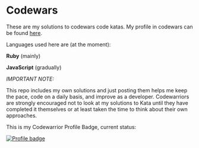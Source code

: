 # Codewars
These are my solutions to codewars code katas. My profile in codewars can be found [here](https://www.codewars.com/users/HOOLAHAN). 

Languages used here are (at the moment):

**Ruby** (mainly)

**JavaScript** (gradually)

_IMPORTANT NOTE:_

This repo includes my own solutions and just posting them helps me keep the pace, code on a daily basis, and improve as a developer. Codewarriors are strongly encouraged not to look at my solutions to Kata until they have completed it themselves or at least taken the time to think about their own approaches.

This is my Codewarrior Profile Badge, current status:

[![Profile badge](https://www.codewars.com/users/HOOLAHAN/badges/large)](https://www.codewars.com/users/HOOLAHAN)
